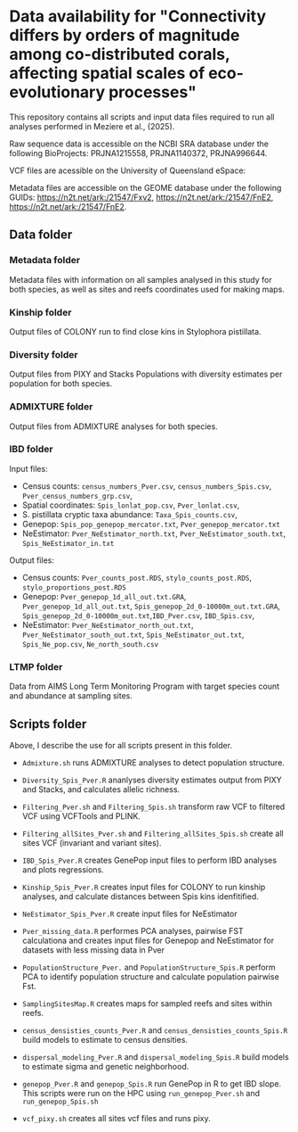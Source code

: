 # Data availability for "Connectivity differs by orders of magnitude among co-distributed corals, affecting spatial scales of eco-evolutionary processes" #

This repository contains all scripts and input data files required to run all analyses performed in Meziere et al., (2025).

Raw sequence data is accessible on the NCBI SRA database under the following BioProjects: PRJNA1215558, PRJNA1140372, PRJNA996644.

VCF files are acessible on the University of Queensland eSpace: <add link>

Metadata files are accessible on the GEOME database under the following GUIDs:  https://n2t.net/ark:/21547/Fxv2, https://n2t.net/ark:/21547/FnE2, https://n2t.net/ark:/21547/FnE2.

## Data folder ##

### Metadata folder ###

Metadata files with information on all samples analysed in this study for both species, as well as sites and reefs coordinates used for making maps.

### Kinship folder ###

Output files of COLONY run to find close kins in Stylophora pistillata.

### Diversity folder ###

Output files from PIXY and Stacks Populations with diversity estimates per population for both species.

### ADMIXTURE folder ###

Output files from ADMIXTURE analyses for both species.

### IBD folder ###

Input files: 
  * Census counts: `census_numbers_Pver.csv`, `census_numbers_Spis.csv`, `Pver_census_numbers_grp.csv`, 
  * Spatial coordinates: `Spis_lonlat_pop.csv`, `Pver_lonlat.csv`,
  * S. pistillata cryptic taxa abundance: `Taxa_Spis_counts.csv`,
  * Genepop: `Spis_pop_genepop_mercator.txt`, `Pver_genepop_mercator.txt`
  * NeEstimator: `Pver_NeEstimator_north.txt`, `Pver_NeEstimator_south.txt`, `Spis_NeEstimator_in.txt`

Output files: 
 * Census counts: `Pver_counts_post.RDS`, `stylo_counts_post.RDS`, `stylo_proportions_post.RDS`
 * Genepop: `Pver_genepop_1d_all_out.txt.GRA`, `Pver_genepop_1d_all_out.txt`, `Spis_genepop_2d_0-10000m_out.txt.GRA`, `Spis_genepop_2d_0-10000m_out.txt`,`IBD_Pver.csv`, `IBD_Spis.csv`,
 * NeEstimator: `Pver_NeEstimator_north_out.txt`, `Pver_NeEstimator_south_out.txt`, `Spis_NeEstimator_out.txt`, `Spis_Ne_pop.csv`, `Ne_north_south.csv`

### LTMP folder ###

Data from AIMS Long Term Monitoring Program with target species count and abundance at sampling sites.

## Scripts folder ##

Above, I describe the use for all scripts present in this folder.

* `Admixture.sh` runs ADMIXTURE analyses to detect population structure.

* `Diversity_Spis_Pver.R` ananlyses diversity estimates output from PIXY and Stacks, and calculates allelic richness.

* `Filtering_Pver.sh` and `Filtering_Spis.sh` transform raw VCF to filtered VCF using VCFTools and PLINK.

* `Filtering_allSites_Pver.sh` and `Filtering_allSites_Spis.sh` create all sites VCF (invariant and variant sites).

* `IBD_Spis_Pver.R` creates GenePop input files to perform IBD analyses and plots regressions.

* `Kinship_Spis_Pver.R` creates input files for COLONY to run kinship analyses, and calculate distances between Spis kins idenfitified.

* `NeEstimator_Spis_Pver.R` create input files for NeEstimator

* `Pver_missing_data.R` performes PCA analyses, pairwise FST calculationa and creates input files for Genepop and NeEstimator for datasets with less missing data in Pver 

* `PopulationStructure_Pver.` and `PopulationStructure_Spis.R` perform PCA to identify population structure and calculate population pairwise Fst.

* `SamplingSitesMap.R` creates maps for sampled reefs and sites within reefs.

* `census_densisties_counts_Pver.R` and `census_densisties_counts_Spis.R` build models to estimate to census densities.

* `dispersal_modeling_Pver.R` and `dispersal_modeling_Spis.R` build models to estimate sigma and genetic neighborhood.

* `genepop_Pver.R` and `genepop_Spis.R` run GenePop in R to get IBD slope. This scripts were run on the HPC using `run_genepop_Pver.sh` and `run_genepop_Spis.sh`

* `vcf_pixy.sh` creates all sites vcf files and runs pixy.

